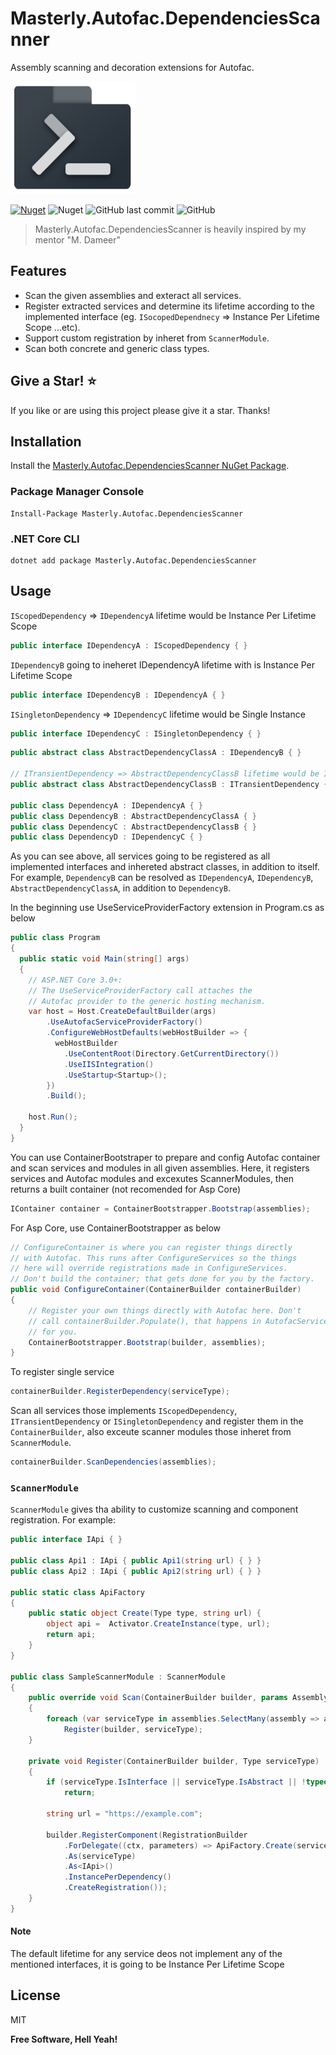 # Masterly.Autofac.DependenciesScanner
Assembly scanning and decoration extensions for Autofac.

<img src="https://raw.githubusercontent.com/a7mdfre7at/Masterly.Autofac.DependenciesScanner/master/repo_image.png" width="200" height="180">

[![Nuget](https://img.shields.io/nuget/v/Masterly.Autofac.DependenciesScanner?style=flat-square)](https://www.nuget.org/packages/Masterly.Autofac.DependenciesScanner) ![Nuget](https://img.shields.io/nuget/dt/Masterly.Autofac.DependenciesScanner?style=flat-square) ![GitHub last commit](https://img.shields.io/github/last-commit/a7mdfre7at/Masterly.Autofac.DependenciesScanner?style=flat-square) ![GitHub](https://img.shields.io/github/license/a7mdfre7at/Masterly.Autofac.DependenciesScanner?style=flat-square)

> Masterly.Autofac.DependenciesScanner is heavily inspired by my mentor "M. Dameer"

## Features

- Scan the given assemblies and exteract all services.
- Register extracted services and determine its lifetime according to the implemented interface (eg. `ISocopedDependnecy` => Instance Per Lifetime Scope ...etc).
- Support custom registration by inheret from `ScannerModule`.
- Scan both concrete and generic class types.

## Give a Star! :star:

If you like or are using this project please give it a star. Thanks!

## Installation

Install the [Masterly.Autofac.DependenciesScanner NuGet Package](https://www.nuget.org/packages/Masterly.Autofac.DependenciesScanner).

### Package Manager Console

```
Install-Package Masterly.Autofac.DependenciesScanner
```

### .NET Core CLI

```
dotnet add package Masterly.Autofac.DependenciesScanner
```

## Usage

`IScopedDependency` => `IDependencyA` lifetime would be Instance Per Lifetime Scope
```c#
public interface IDependencyA : IScopedDependency { }
```

`IDependencyB` going to ineheret IDependencyA lifetime with is Instance Per Lifetime Scope
```c#
public interface IDependencyB : IDependencyA { }
```

`ISingletonDependency` => `IDependencyC` lifetime would be Single Instance
```c#
public interface IDependencyC : ISingletonDependency { }
```
```c#
public abstract class AbstractDependencyClassA : IDependencyB { }

// ITransientDependency => AbstractDependencyClassB lifetime would be Instance per dependency
public abstract class AbstractDependencyClassB : ITransientDependency { }

public class DependencyA : IDependencyA { }
public class DependencyB : AbstractDependencyClassA { }
public class DependencyC : AbstractDependencyClassB { }
public class DependencyD : IDependencyC { }
``` 
As you can see above, all services going to be registered as all implemented interfaces and inhereted abstract classes, in addition to itself.
For example, `DependencyB` can be resolved as `IDependencyA`, `IDependencyB`, `AbstractDependencyClassA`, in addition to `DependencyB`.

In the beginning use UseServiceProviderFactory extension in Program.cs as below
```c#
public class Program
{
  public static void Main(string[] args)
  {
    // ASP.NET Core 3.0+:
    // The UseServiceProviderFactory call attaches the
    // Autofac provider to the generic hosting mechanism.
    var host = Host.CreateDefaultBuilder(args)
        .UseAutofacServiceProviderFactory()
        .ConfigureWebHostDefaults(webHostBuilder => {
          webHostBuilder
            .UseContentRoot(Directory.GetCurrentDirectory())
            .UseIISIntegration()
            .UseStartup<Startup>();
        })
        .Build();

    host.Run();
  }
}
```
You can use ContainerBootstraper to prepare and config Autofac container and scan services and modules in all given assemblies. Here, it registers services and Autofac modules and excexutes ScannerModules, then returns a built container (not recomended for Asp Core)
```c#
IContainer container = ContainerBootstrapper.Bootstrap(assemblies);
```

For Asp Core, use ContainerBootstrapper as below

```c#
// ConfigureContainer is where you can register things directly
// with Autofac. This runs after ConfigureServices so the things
// here will override registrations made in ConfigureServices.
// Don't build the container; that gets done for you by the factory.
public void ConfigureContainer(ContainerBuilder containerBuilder)
{
    // Register your own things directly with Autofac here. Don't
    // call containerBuilder.Populate(), that happens in AutofacServiceProviderFactory
    // for you.
    ContainerBootstrapper.Bootstrap(builder, assemblies);
}
```

To register single service
```c#
containerBuilder.RegisterDependency(serviceType);
```
Scan all services those implements `IScopedDependency`, `ITransientDependency` or `ISingletonDependency` and register them in the `ContainerBuilder`, also exceute scanner modules those inheret from `ScannerModule`.
```c#
containerBuilder.ScanDependencies(assemblies);
```

### `ScannerModule`
`ScannerModule` gives tha ability to customize scanning and component registration.
For example:
```c#
public interface IApi { }

public class Api1 : IApi { public Api1(string url) { } }
public class Api2 : IApi { public Api2(string url) { } }

public static class ApiFactory
{
    public static object Create(Type type, string url) {
        object api =  Activator.CreateInstance(type, url);
        return api;
    }
}

public class SampleScannerModule : ScannerModule
{
    public override void Scan(ContainerBuilder builder, params Assembly[] assemblies)
    {
        foreach (var serviceType in assemblies.SelectMany(assembly => assembly.GetExportedTypes().Where(t => typeof(IApi).IsAssignableFrom(t))))
            Register(builder, serviceType);
    }

    private void Register(ContainerBuilder builder, Type serviceType)
    {
        if (serviceType.IsInterface || serviceType.IsAbstract || !typeof(IApi).IsAssignableFrom(serviceType))
            return;

        string url = "https://example.com";

        builder.RegisterComponent(RegistrationBuilder
            .ForDelegate((ctx, parameters) => ApiFactory.Create(serviceType, url))
            .As(serviceType)
            .As<IApi>()
            .InstancePerDependency()
            .CreateRegistration());
    }
}
```

#### Note
The default lifetime for any service deos not implement any of the mentioned interfaces, it is going to be Instance Per Lifetime Scope

## License

MIT

**Free Software, Hell Yeah!**